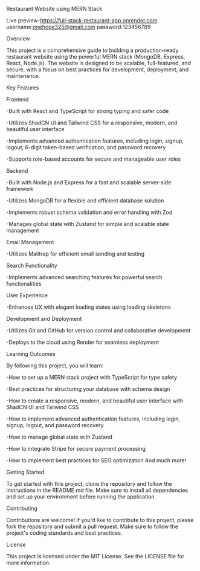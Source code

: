 Restaurant Website using MERN Stack

Live preview-https://full-stack-restaurant-app.onrender.com
username:onehope325@gmail.com
password:123456789

Overview

This project is a comprehensive guide to building a production-ready restaurant website using the powerful MERN stack (MongoDB, Express, React, Node.js). The website is designed to be scalable, full-featured, and secure, with a focus on best practices for development, deployment, and maintenance.

Key Features


Frontend


-Built with React and TypeScript for strong typing and safer code

-Utilizes ShadCN UI and Tailwind CSS for a responsive, modern, and beautiful user interface

-Implements advanced authentication features, including login, signup, logout, 6-digit token-based verification, and password recovery

-Supports role-based accounts for secure and manageable user roles


Backend


-Built with Node.js and Express for a fast and scalable server-side framework


-Utilizes MongoDB for a flexible and efficient database solution


-Implements robust schema validation and error handling with Zod


-Manages global state with Zustand for simple and scalable state management


Email Management

-Utilizes Mailtrap for efficient email sending and testing

Search Functionality

-Implements advanced searching features for powerful search functionalities

User Experience

-Enhances UX with elegant loading states using loading skeletons

Development and Deployment

-Utilizes Git and GitHub for version control and collaborative development

-Deploys to the cloud using Render for seamless deployment

Learning Outcomes

By following this project, you will learn:

-How to set up a MERN stack project with TypeScript for type safety

-Best practices for structuring your database with schema design

-How to create a responsive, modern, and beautiful user interface with ShadCN UI and Tailwind CSS

-How to implement advanced authentication features, including login, signup, logout, and password recovery

-How to manage global state with Zustand

-How to integrate Stripe for secure payment processing


-How to implement best practices for SEO optimization
And much more!

Getting Started

To get started with this project, clone the repository and follow the instructions in the README.md file. Make sure to install all dependencies and set up your environment before running the application.

Contributing

Contributions are welcome! If you'd like to contribute to this project, please fork the repository and submit a pull request. Make sure to follow the project's coding standards and best practices.

License


This project is licensed under the MIT License. See the LICENSE file for more information.


